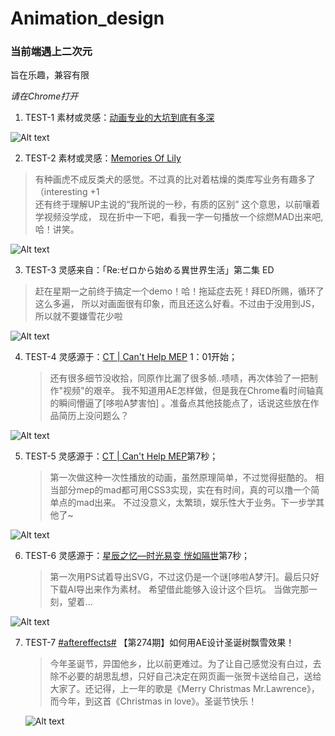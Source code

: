 # Animation_design
### **当前端遇上二次元**

  旨在乐趣，兼容有限

  *请在Chrome打开*



1. TEST-1 素材或灵感：<a href="http://t.cn/R5aYI2M">动画专业的大坑到底有多深</a>

![Alt text](http://ww3.sinaimg.cn/large/6a1e8e1bgw1f4y9d367rig20ci07lnnt.gif)





2. TEST-2 素材或灵感：<a href="http://t.cn/RUBqiTC">Memories Of Lily</a>

> 有种画虎不成反类犬的感觉。不过真的比对着枯燥的类库写业务有趣多了（interesting +1  
> 还有终于理解UP主说的“我所说的一秒，有质的区别” 这个意思，以前嚷着学视频没学成，
> 现在折中一下吧，看我一字一句播放一个综燃MAD出来吧,哈！讲笑。

![Alt text](http://ww1.sinaimg.cn/mw1024/6a1e8e1bgw1f5bzhtt7bug20fk08qadt.gif)




3. TEST-3 灵感来自：「Re:ゼロから始める異世界生活」第二集 ED

> 赶在星期一之前终于搞定一个demo！哈！拖延症去死！拜ED所赐，循环了这么多遍，
> 所以对画面很有印象，而且还这么好看。不过由于没用到JS，所以就不要嫌雪花少啦

![Alt text](http://ww4.sinaimg.cn/mw690/6a1e8e1bgw1f5l8buzpgqg20fk09qap3.gif)


4. TEST-4  灵感源于：<a href="http://www.bilibili.com/video/av1136510/">CT | Can't Help MEP</a> 1：01开始；

   > 还有很多细节没收拾，同原作比漏了很多帧..啧啧，再次体验了一把制作"视频"的艰辛。
   > 我不知道用AE怎样做，但是我在Chrome看时间轴真的瞬间懵逼了[哆啦A梦害怕]
   > 。准备点其他技能点了，话说这些放在作品简历上没问题么？


![Alt text](http://ww4.sinaimg.cn/mw690/6a1e8e1bgw1f5yyk0l3u6g20fk08wdty.gif)




5. TEST-5  灵感源于：<a href="http://www.bilibili.com/video/av1136510/">CT | Can't Help MEP</a>第7秒；

   > 第一次做这种一次性播放的动画，虽然原理简单，不过觉得挺酷的。
   > 相当部分mep的mad都可用CSS3实现，实在有时间，真的可以撸一个简单点的mad出来。
   > 不过没意义，太繁琐，娱乐性大于业务。下一步学其他了~


![Alt text](http://ww4.sinaimg.cn/mw690/6a1e8e1bgw1f65x685bcgg20fk08u7f7.gif)




6. TEST-6  灵感源于：<a href="http://t.cn/R5zQqM9">星辰之忆—时光易变 恍如隔世</a>第7秒；

   > 第一次用PS试着导出SVG，不过这仍是一个谜[哆啦A梦汗]。最后只好下载AI导出来作为素材。
   > 希望借此能够入设计这个巨坑。
   > 当做完那一刻，望着...


![Alt text](http://ww4.sinaimg.cn/mw690/6a1e8e1bgw1f6f4j24lgog20fk08ujyl.gif)


7. TEST-7 [#aftereffects#](http://huati.weibo.com/k/aftereffects?from=501) 【第274期】如何用AE设计圣诞树飘雪效果！

   > 今年圣诞节，异国他乡，比以前更难过。为了让自己感觉没有白过，去除不必要的胡思乱想，只好自己决定在网页画一张贺卡送给自己，送给大家了。还记得，上一年的歌是《Merry Christmas Mr.Lawrence》，而今年，到这首《Christmas in love》。圣诞节快乐！

   ![Alt text](http://ww3.sinaimg.cn/mw690/6a1e8e1bgw1fbav9d1mbyg212y0jhnpe.gif)


